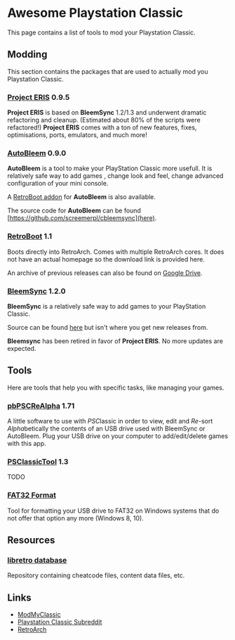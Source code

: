 # Awesome Playstation Classic
This page contains a list of tools to mod your Playstation Classic.

## Modding
This section contains the packages that are used to actually mod you Playstation Classic.

### [Project ERIS](https://modmyclassic.com/project-eris/) 0.9.5
**Project ERIS** is based on **BleemSync** 1.2/1.3 and underwent dramatic refactoring and cleanup. (Estimated about 80% of the scripts were refactored!) **Project ERIS** comes with a ton of new features, fixes, optimisations, ports, emulators, and much more!

### [AutoBleem](https://www.autobleem.tk/) 0.9.0

**AutoBleem** is a tool to make your PlayStation Classic more usefull. It is relatively safe way to add games , change look and feel, change advanced configuration of your mini console.

A [RetroBoot addon](https://drive.google.com/open?id=10eHLDwBr4IXUPhvkX6EWaor8h4amUadK) for **AutoBleem** is also available.

The source code for **AutoBleem** can be found [https://github.com/screemerpl/cbleemsync](here).

### [RetroBoot](https://www.reddit.com/r/PlaystationClassic/comments/g8ht0y/release_retroboot_11_the_lightweight_alternative/) 1.1
Boots directly into RetroArch. Comes with multiple RetroArch cores.
It does not have an actual homepage so the download link is provided here.

An archive of previous releases can also be found on [Google Drive](https://drive.google.com/drive/folders/1WafO7d9th03PLPdxJnhOEHyxkwfHgYvZ?usp=sharing).

### [BleemSync](https://modmyclassic.com/bleemsync/) 1.2.0
**BleemSync** is a relatively safe way to add games to your PlayStation Classic.

Source can be found [here](https://github.com/pathartl/BleemSync) but isn't where you get new releases from.

**Bleemsync** has been retired in favor of **Project ERIS**. No more updates are expected.

## Tools
Here are tools that help you with specific tasks, like managing your games.

### [pbPSCReAlpha](https://github.com/pascl/pbPSCReAlpha) 1.71
A little software to use with *PSC*lassic in order to view, edit and *Re*-sort *Alpha*betically the contents of an USB drive used with BleemSync or AutoBleem. Plug your USB drive on your computer to add/edit/delete games with this app.

### [PSClassicTool](https://github.com/elierodrigue/PSClassicTool) 1.3
TODO

### [FAT32 Format](http://www.ridgecrop.demon.co.uk/index.htm?guiformat.htm)
Tool for formatting your USB drive to FAT32 on Windows systems that do not offer that option any more (Windows 8, 10).

## Resources

### [libretro database](https://github.com/libretro/libretro-database)
Repository containing cheatcode files, content data files, etc.

## Links
* [ModMyClassic](https://modmyclassic.com/)
* [Playstation Classic Subreddit](https://www.reddit.com/r/PlaystationClassic/)
* [RetroArch](https://www.retroarch.com/)
